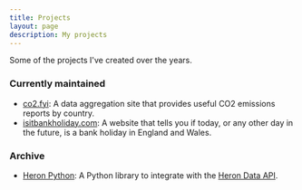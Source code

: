 ```yaml
---
title: Projects
layout: page
description: My projects
---
```


Some of the projects I've created over the years.

### Currently maintained

- [co2.fyi](https://co2.fyi):
    A data aggregation site that provides useful CO2 emissions reports by country.
- [isitbankholiday.com](https://isitbankholiday.com):
    A website that tells you if today, or any other day in the future, is a
    bank holiday in England and Wales.

### Archive

- [Heron Python](https://pypi.org/project/heron-data/):
    A Python library to integrate with the [Heron Data API](https://docs.herondata.io/api).
